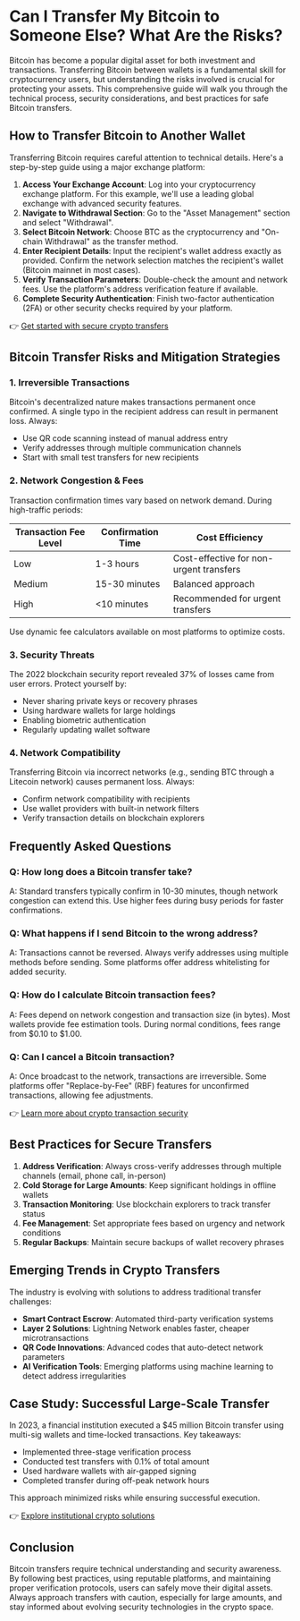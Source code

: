 # Can I Transfer My Bitcoin to Someone Else? What Are the Risks?

Bitcoin has become a popular digital asset for both investment and transactions. Transferring Bitcoin between wallets is a fundamental skill for cryptocurrency users, but understanding the risks involved is crucial for protecting your assets. This comprehensive guide will walk you through the technical process, security considerations, and best practices for safe Bitcoin transfers.

## How to Transfer Bitcoin to Another Wallet

Transferring Bitcoin requires careful attention to technical details. Here's a step-by-step guide using a major exchange platform:

1. **Access Your Exchange Account**: Log into your cryptocurrency exchange platform. For this example, we'll use a leading global exchange with advanced security features.
2. **Navigate to Withdrawal Section**: Go to the "Asset Management" section and select "Withdrawal".
3. **Select Bitcoin Network**: Choose BTC as the cryptocurrency and "On-chain Withdrawal" as the transfer method.
4. **Enter Recipient Details**: Input the recipient's wallet address exactly as provided. Confirm the network selection matches the recipient's wallet (Bitcoin mainnet in most cases).
5. **Verify Transaction Parameters**: Double-check the amount and network fees. Use the platform's address verification feature if available.
6. **Complete Security Authentication**: Finish two-factor authentication (2FA) or other security checks required by your platform.

👉 [Get started with secure crypto transfers](https://bit.ly/okx-bonus)

## Bitcoin Transfer Risks and Mitigation Strategies

### 1. Irreversible Transactions
Bitcoin's decentralized nature makes transactions permanent once confirmed. A single typo in the recipient address can result in permanent loss. Always:

- Use QR code scanning instead of manual address entry
- Verify addresses through multiple communication channels
- Start with small test transfers for new recipients

### 2. Network Congestion & Fees
Transaction confirmation times vary based on network demand. During high-traffic periods:

| Transaction Fee Level | Confirmation Time | Cost Efficiency |
|-----------------------|-------------------|-----------------|
| Low                   | 1-3 hours         | Cost-effective for non-urgent transfers |
| Medium                | 15-30 minutes     | Balanced approach |
| High                  | <10 minutes       | Recommended for urgent transfers |

Use dynamic fee calculators available on most platforms to optimize costs.

### 3. Security Threats
The 2022 blockchain security report revealed 37% of losses came from user errors. Protect yourself by:

- Never sharing private keys or recovery phrases
- Using hardware wallets for large holdings
- Enabling biometric authentication
- Regularly updating wallet software

### 4. Network Compatibility
Transferring Bitcoin via incorrect networks (e.g., sending BTC through a Litecoin network) causes permanent loss. Always:

- Confirm network compatibility with recipients
- Use wallet providers with built-in network filters
- Verify transaction details on blockchain explorers

## Frequently Asked Questions

### Q: How long does a Bitcoin transfer take?
A: Standard transfers typically confirm in 10-30 minutes, though network congestion can extend this. Use higher fees during busy periods for faster confirmations.

### Q: What happens if I send Bitcoin to the wrong address?
A: Transactions cannot be reversed. Always verify addresses using multiple methods before sending. Some platforms offer address whitelisting for added security.

### Q: How do I calculate Bitcoin transaction fees?
A: Fees depend on network congestion and transaction size (in bytes). Most wallets provide fee estimation tools. During normal conditions, fees range from $0.10 to $1.00.

### Q: Can I cancel a Bitcoin transaction?
A: Once broadcast to the network, transactions are irreversible. Some platforms offer "Replace-by-Fee" (RBF) features for unconfirmed transactions, allowing fee adjustments.

👉 [Learn more about crypto transaction security](https://bit.ly/okx-bonus)

## Best Practices for Secure Transfers

1. **Address Verification**: Always cross-verify addresses through multiple channels (email, phone call, in-person)
2. **Cold Storage for Large Amounts**: Keep significant holdings in offline wallets
3. **Transaction Monitoring**: Use blockchain explorers to track transfer status
4. **Fee Management**: Set appropriate fees based on urgency and network conditions
5. **Regular Backups**: Maintain secure backups of wallet recovery phrases

## Emerging Trends in Crypto Transfers

The industry is evolving with solutions to address traditional transfer challenges:

- **Smart Contract Escrow**: Automated third-party verification systems
- **Layer 2 Solutions**: Lightning Network enables faster, cheaper microtransactions
- **QR Code Innovations**: Advanced codes that auto-detect network parameters
- **AI Verification Tools**: Emerging platforms using machine learning to detect address irregularities

## Case Study: Successful Large-Scale Transfer

In 2023, a financial institution executed a $45 million Bitcoin transfer using multi-sig wallets and time-locked transactions. Key takeaways:

- Implemented three-stage verification process
- Conducted test transfers with 0.1% of total amount
- Used hardware wallets with air-gapped signing
- Completed transfer during off-peak network hours

This approach minimized risks while ensuring successful execution.

👉 [Explore institutional crypto solutions](https://bit.ly/okx-bonus)

## Conclusion

Bitcoin transfers require technical understanding and security awareness. By following best practices, using reputable platforms, and maintaining proper verification protocols, users can safely move their digital assets. Always approach transfers with caution, especially for large amounts, and stay informed about evolving security technologies in the crypto space.